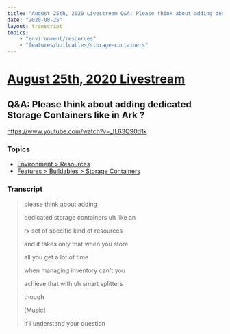 ```yaml
---
title: "August 25th, 2020 Livestream Q&A: Please think about adding dedicated Storage Containers like in Ark ?"
date: "2020-08-25"
layout: transcript
topics:
    - "environment/resources"
    - "features/buildables/storage-containers"
---
```

# [August 25th, 2020 Livestream](../2020-08-25.md)
## Q&A: Please think about adding dedicated Storage Containers like in Ark ?
https://www.youtube.com/watch?v=_IL63Q90d1k

### Topics
* [Environment > Resources](../topics/environment/resources.md)
* [Features > Buildables > Storage Containers](../topics/features/buildables/storage-containers.md)

### Transcript

> please think about adding
>
> dedicated storage containers uh like an
>
> rx set of specific kind of resources
>
> and it takes only that when you store
>
> all you get a lot of time
>
> when managing inventory can't you
>
> achieve that with uh smart splitters
>
> though
>
> [Music]
>
> if i understand your question
>
